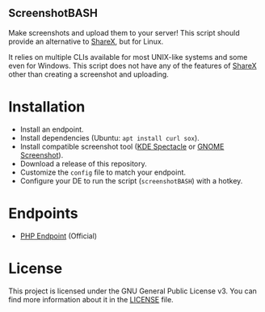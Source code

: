 ScreenshotBASH
-------------------------------
Make screenshots and upload them to your server! This script should provide an alternative to [ShareX](https://github.com/ShareX/ShareX), but for Linux. 

It relies on multiple CLIs available for most UNIX-like systems and some even for Windows. This script does not have any of the features of [ShareX](https://github.com/ShareX/ShareX) other than creating a screenshot and uploading.

# Installation
 - Install an endpoint.
 - Install dependencies (Ubuntu: `apt install curl sox`).
 - Install compatible screenshot tool ([KDE Spectacle](https://www.kde.org/applications/graphics/spectacle/) or [GNOME Screenshot](https://help.gnome.org/users/gnome-help/stable/screen-shot-record.html.en)).
 - Download a release of this repository.
 - Customize the `config` file to match your endpoint.
 - Configure your DE to run the script (`screenshotBASH`) with a hotkey.

# Endpoints
 - [PHP Endpoint](https://github.com/Scrumplex/ScreenshotBASH-Endpoint-PHP) (Official)

# License
This project is licensed under the GNU General Public License v3.
You can find more information about it in the [LICENSE](LICENSE) file.
